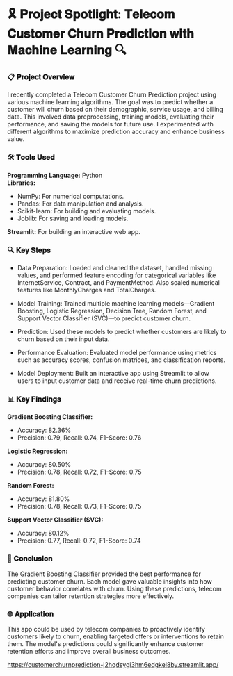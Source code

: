 # 🎗️ 𝐏𝐫𝐨𝐣𝐞𝐜𝐭 𝐒𝐩𝐨𝐭𝐥𝐢𝐠𝐡𝐭: 𝐓𝐞𝐥𝐞𝐜𝐨𝐦 𝐂𝐮𝐬𝐭𝐨𝐦𝐞𝐫 𝐂𝐡𝐮𝐫𝐧 𝐏𝐫𝐞𝐝𝐢𝐜𝐭𝐢𝐨𝐧 𝐰𝐢𝐭𝐡 𝐌𝐚𝐜𝐡𝐢𝐧𝐞 𝐋𝐞𝐚𝐫𝐧𝐢𝐧𝐠 🔍

### 📋 𝐏𝐫𝐨𝐣𝐞𝐜𝐭 𝐎𝐯𝐞𝐫𝐯𝐢𝐞𝐰

I recently completed a Telecom Customer Churn Prediction project using various machine learning algorithms. The goal was to predict whether a customer will churn based on their demographic, service usage, and billing data. This involved data preprocessing, training models, evaluating their performance, and saving the models for future use. I experimented with different algorithms to maximize prediction accuracy and enhance business value.

### 🛠️ 𝐓𝐨𝐨𝐥𝐬 𝐔𝐬𝐞𝐝

**Programming Language:** Python <br>
**Libraries:** <br>
* NumPy: For numerical computations.<br>
* Pandas: For data manipulation and analysis.<br>
* Scikit-learn: For building and evaluating models.<br>
* Joblib: For saving and loading models.<br>

**Streamlit:** For building an interactive web app.<br>

### 🔍 𝐊𝐞𝐲 𝐒𝐭𝐞𝐩𝐬

* Data Preparation: Loaded and cleaned the dataset, handled missing values, and performed feature encoding for categorical variables like InternetService, Contract, and PaymentMethod. Also scaled numerical features like MonthlyCharges and TotalCharges.<br>

* Model Training: Trained multiple machine learning models—Gradient Boosting, Logistic Regression, Decision Tree, Random Forest, and Support Vector Classifier (SVC)—to predict customer churn.<br>

* Prediction: Used these models to predict whether customers are likely to churn based on their input data.<br>

* Performance Evaluation: Evaluated model performance using metrics such as accuracy scores, confusion matrices, and classification reports.<br>

* Model Deployment: Built an interactive app using Streamlit to allow users to input customer data and receive real-time churn predictions.<br>

### 📊 𝐊𝐞𝐲 𝐅𝐢𝐧𝐝𝐢𝐧𝐠𝐬

**Gradient Boosting Classifier:** <br>
  * Accuracy: 82.36%<br>
  * Precision: 0.79, Recall: 0.74, F1-Score: 0.76<br>
  
**Logistic Regression:** <br>
  * Accuracy: 80.50%<br>
  * Precision: 0.78, Recall: 0.72, F1-Score: 0.75<br>
  
**Random Forest:** <br>
  * Accuracy: 81.80%<br>
  * Precision: 0.78, Recall: 0.73, F1-Score: 0.75<br>
  
**Support Vector Classifier (SVC):** <br>
  * Accuracy: 80.12%<br>
  * Precision: 0.77, Recall: 0.72, F1-Score: 0.74<br>

### 🏁 𝐂𝐨𝐧𝐜𝐥𝐮𝐬𝐢𝐨𝐧

The Gradient Boosting Classifier provided the best performance for predicting customer churn. Each model gave valuable insights into how customer behavior correlates with churn. Using these predictions, telecom companies can tailor retention strategies more effectively.

### 🌐 𝐀𝐩𝐩𝐥𝐢𝐜𝐚𝐭𝐢𝐨𝐧

This app could be used by telecom companies to proactively identify customers likely to churn, enabling targeted offers or interventions to retain them. The model's predictions could significantly enhance customer retention efforts and improve overall business outcomes.

https://customerchurnprediction-j2hqdsygi3hm6edgkel8by.streamlit.app/
